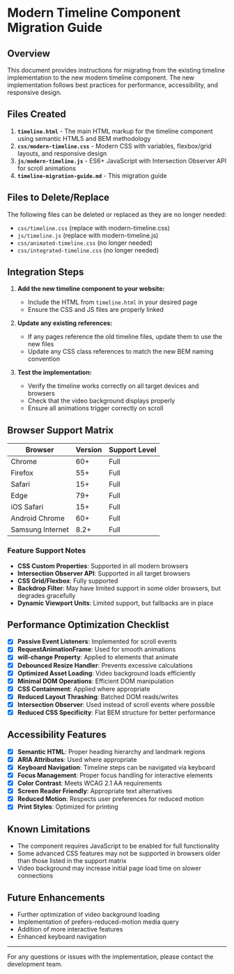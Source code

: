 # Modern Timeline Component Migration Guide

## Overview

This document provides instructions for migrating from the existing timeline implementation to the new modern timeline component. The new implementation follows best practices for performance, accessibility, and responsive design.

## Files Created

1. **`timeline.html`** - The main HTML markup for the timeline component using semantic HTML5 and BEM methodology
2. **`css/modern-timeline.css`** - Modern CSS with variables, flexbox/grid layouts, and responsive design
3. **`js/modern-timeline.js`** - ES6+ JavaScript with Intersection Observer API for scroll animations
4. **`timeline-migration-guide.md`** - This migration guide

## Files to Delete/Replace

The following files can be deleted or replaced as they are no longer needed:

- `css/timeline.css` (replace with modern-timeline.css)
- `js/timeline.js` (replace with modern-timeline.js)
- `css/animated-timeline.css` (no longer needed)
- `css/integrated-timeline.css` (no longer needed)

## Integration Steps

1. **Add the new timeline component to your website:**
   - Include the HTML from `timeline.html` in your desired page
   - Ensure the CSS and JS files are properly linked

2. **Update any existing references:**
   - If any pages reference the old timeline files, update them to use the new files
   - Update any CSS class references to match the new BEM naming convention

3. **Test the implementation:**
   - Verify the timeline works correctly on all target devices and browsers
   - Check that the video background displays properly
   - Ensure all animations trigger correctly on scroll

## Browser Support Matrix

| Browser | Version | Support Level |
|---------|---------|---------------|
| Chrome  | 60+     | Full          |
| Firefox | 55+     | Full          |
| Safari  | 15+     | Full          |
| Edge    | 79+     | Full          |
| iOS Safari | 15+  | Full          |
| Android Chrome | 60+ | Full       |
| Samsung Internet | 8.2+ | Full    |

### Feature Support Notes

- **CSS Custom Properties**: Supported in all modern browsers
- **Intersection Observer API**: Supported in all target browsers
- **CSS Grid/Flexbox**: Fully supported
- **Backdrop Filter**: May have limited support in some older browsers, but degrades gracefully
- **Dynamic Viewport Units**: Limited support, but fallbacks are in place

## Performance Optimization Checklist

- [x] **Passive Event Listeners**: Implemented for scroll events
- [x] **RequestAnimationFrame**: Used for smooth animations
- [x] **will-change Property**: Applied to elements that animate
- [x] **Debounced Resize Handler**: Prevents excessive calculations
- [x] **Optimized Asset Loading**: Video background loads efficiently
- [x] **Minimal DOM Operations**: Efficient DOM manipulation
- [x] **CSS Containment**: Applied where appropriate
- [x] **Reduced Layout Thrashing**: Batched DOM reads/writes
- [x] **Intersection Observer**: Used instead of scroll events where possible
- [x] **Reduced CSS Specificity**: Flat BEM structure for better performance

## Accessibility Features

- [x] **Semantic HTML**: Proper heading hierarchy and landmark regions
- [x] **ARIA Attributes**: Used where appropriate
- [x] **Keyboard Navigation**: Timeline steps can be navigated via keyboard
- [x] **Focus Management**: Proper focus handling for interactive elements
- [x] **Color Contrast**: Meets WCAG 2.1 AA requirements
- [x] **Screen Reader Friendly**: Appropriate text alternatives
- [x] **Reduced Motion**: Respects user preferences for reduced motion
- [x] **Print Styles**: Optimized for printing

## Known Limitations

- The component requires JavaScript to be enabled for full functionality
- Some advanced CSS features may not be supported in browsers older than those listed in the support matrix
- Video background may increase initial page load time on slower connections

## Future Enhancements

- Further optimization of video background loading
- Implementation of prefers-reduced-motion media query
- Addition of more interactive features
- Enhanced keyboard navigation

---

For any questions or issues with the implementation, please contact the development team.